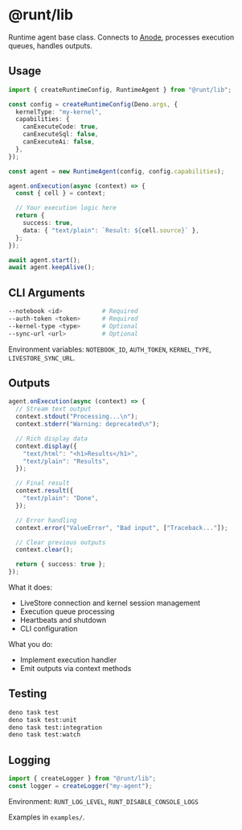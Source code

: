 # @runt/lib

Runtime agent base class. Connects to [Anode](https://github.com/rgbkrk/anode),
processes execution queues, handles outputs.

## Usage

```typescript
import { createRuntimeConfig, RuntimeAgent } from "@runt/lib";

const config = createRuntimeConfig(Deno.args, {
  kernelType: "my-kernel",
  capabilities: {
    canExecuteCode: true,
    canExecuteSql: false,
    canExecuteAi: false,
  },
});

const agent = new RuntimeAgent(config, config.capabilities);

agent.onExecution(async (context) => {
  const { cell } = context;

  // Your execution logic here
  return {
    success: true,
    data: { "text/plain": `Result: ${cell.source}` },
  };
});

await agent.start();
await agent.keepAlive();
```

## CLI Arguments

```bash
--notebook <id>           # Required
--auth-token <token>      # Required
--kernel-type <type>      # Optional
--sync-url <url>          # Optional
```

Environment variables: `NOTEBOOK_ID`, `AUTH_TOKEN`, `KERNEL_TYPE`,
`LIVESTORE_SYNC_URL`.

## Outputs

```typescript
agent.onExecution(async (context) => {
  // Stream text output
  context.stdout("Processing...\n");
  context.stderr("Warning: deprecated\n");

  // Rich display data
  context.display({
    "text/html": "<h1>Results</h1>",
    "text/plain": "Results",
  });

  // Final result
  context.result({
    "text/plain": "Done",
  });

  // Error handling
  context.error("ValueError", "Bad input", ["Traceback..."]);

  // Clear previous outputs
  context.clear();

  return { success: true };
});
```

What it does:

- LiveStore connection and kernel session management
- Execution queue processing
- Heartbeats and shutdown
- CLI configuration

What you do:

- Implement execution handler
- Emit outputs via context methods

## Testing

```bash
deno task test
deno task test:unit
deno task test:integration
deno task test:watch
```

## Logging

```typescript
import { createLogger } from "@runt/lib";
const logger = createLogger("my-agent");
```

Environment: `RUNT_LOG_LEVEL`, `RUNT_DISABLE_CONSOLE_LOGS`

Examples in `examples/`.
